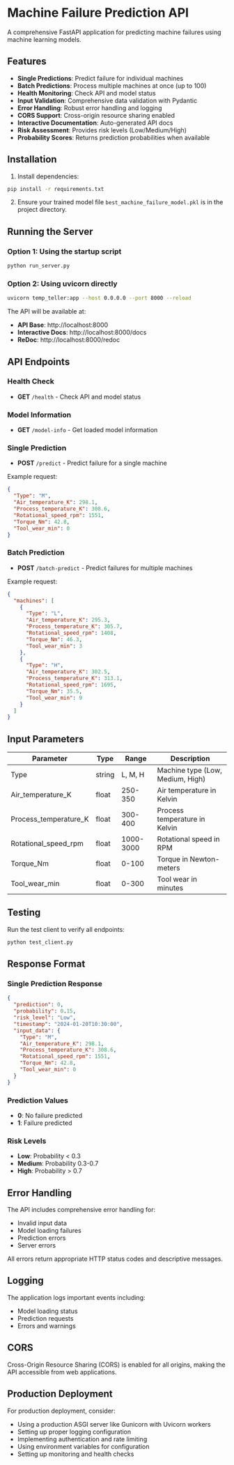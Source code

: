 # Machine Failure Prediction API

A comprehensive FastAPI application for predicting machine failures using machine learning models.

## Features

- **Single Predictions**: Predict failure for individual machines
- **Batch Predictions**: Process multiple machines at once (up to 100)
- **Health Monitoring**: Check API and model status
- **Input Validation**: Comprehensive data validation with Pydantic
- **Error Handling**: Robust error handling and logging
- **CORS Support**: Cross-origin resource sharing enabled
- **Interactive Documentation**: Auto-generated API docs
- **Risk Assessment**: Provides risk levels (Low/Medium/High)
- **Probability Scores**: Returns prediction probabilities when available

## Installation

1. Install dependencies:
```bash
pip install -r requirements.txt
```

2. Ensure your trained model file `best_machine_failure_model.pkl` is in the project directory.

## Running the Server

### Option 1: Using the startup script
```bash
python run_server.py
```

### Option 2: Using uvicorn directly
```bash
uvicorn temp_teller:app --host 0.0.0.0 --port 8000 --reload
```

The API will be available at:
- **API Base**: http://localhost:8000
- **Interactive Docs**: http://localhost:8000/docs
- **ReDoc**: http://localhost:8000/redoc

## API Endpoints

### Health Check
- **GET** `/health` - Check API and model status

### Model Information
- **GET** `/model-info` - Get loaded model information

### Single Prediction
- **POST** `/predict` - Predict failure for a single machine

Example request:
```json
{
  "Type": "M",
  "Air_temperature_K": 298.1,
  "Process_temperature_K": 308.6,
  "Rotational_speed_rpm": 1551,
  "Torque_Nm": 42.8,
  "Tool_wear_min": 0
}
```

### Batch Prediction
- **POST** `/batch-predict` - Predict failures for multiple machines

Example request:
```json
{
  "machines": [
    {
      "Type": "L",
      "Air_temperature_K": 295.3,
      "Process_temperature_K": 305.7,
      "Rotational_speed_rpm": 1408,
      "Torque_Nm": 46.3,
      "Tool_wear_min": 3
    },
    {
      "Type": "H",
      "Air_temperature_K": 302.5,
      "Process_temperature_K": 313.1,
      "Rotational_speed_rpm": 1695,
      "Torque_Nm": 35.5,
      "Tool_wear_min": 9
    }
  ]
}
```

## Input Parameters

| Parameter | Type | Range | Description |
|-----------|------|-------|-------------|
| Type | string | L, M, H | Machine type (Low, Medium, High) |
| Air_temperature_K | float | 250-350 | Air temperature in Kelvin |
| Process_temperature_K | float | 300-400 | Process temperature in Kelvin |
| Rotational_speed_rpm | float | 1000-3000 | Rotational speed in RPM |
| Torque_Nm | float | 0-100 | Torque in Newton-meters |
| Tool_wear_min | float | 0-300 | Tool wear in minutes |

## Testing

Run the test client to verify all endpoints:
```bash
python test_client.py
```

## Response Format

### Single Prediction Response
```json
{
  "prediction": 0,
  "probability": 0.15,
  "risk_level": "Low",
  "timestamp": "2024-01-20T10:30:00",
  "input_data": {
    "Type": "M",
    "Air_temperature_K": 298.1,
    "Process_temperature_K": 308.6,
    "Rotational_speed_rpm": 1551,
    "Torque_Nm": 42.8,
    "Tool_wear_min": 0
  }
}
```

### Prediction Values
- **0**: No failure predicted
- **1**: Failure predicted

### Risk Levels
- **Low**: Probability < 0.3
- **Medium**: Probability 0.3-0.7
- **High**: Probability > 0.7

## Error Handling

The API includes comprehensive error handling for:
- Invalid input data
- Model loading failures
- Prediction errors
- Server errors

All errors return appropriate HTTP status codes and descriptive messages.

## Logging

The application logs important events including:
- Model loading status
- Prediction requests
- Errors and warnings

## CORS

Cross-Origin Resource Sharing (CORS) is enabled for all origins, making the API accessible from web applications.

## Production Deployment

For production deployment, consider:
- Using a production ASGI server like Gunicorn with Uvicorn workers
- Setting up proper logging configuration
- Implementing authentication and rate limiting
- Using environment variables for configuration
- Setting up monitoring and health checks
